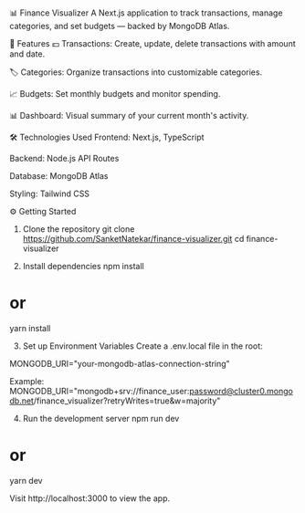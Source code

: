 📊 Finance Visualizer
A Next.js application to track transactions, manage categories, and set budgets — backed by MongoDB Atlas.

🚀 Features
💵 Transactions: Create, update, delete transactions with amount and date.

🏷️ Categories: Organize transactions into customizable categories.

📈 Budgets: Set monthly budgets and monitor spending.

📊 Dashboard: Visual summary of your current month's activity.

🛠️ Technologies Used
Frontend: Next.js, TypeScript

Backend: Node.js API Routes

Database: MongoDB Atlas

Styling: Tailwind CSS 


⚙️ Getting Started
1. Clone the repository
git clone https://github.com/SanketNatekar/finance-visualizer.git
cd finance-visualizer

2. Install dependencies
npm install
# or
yarn install

3. Set up Environment Variables
Create a .env.local file in the root:

MONGODB_URI="your-mongodb-atlas-connection-string"

Example:
MONGODB_URI="mongodb+srv://finance_user:password@cluster0.mongodb.net/finance_visualizer?retryWrites=true&w=majority"

4. Run the development server
npm run dev
# or
yarn dev

Visit http://localhost:3000 to view the app.
